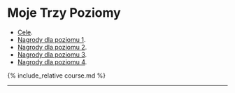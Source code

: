 
# Moje Trzy Poziomy

* [Cele].
* [Nagrody dla poziomu 1].
* [Nagrody dla poziomu 2].
* [Nagrody dla poziomu 3].
* [Nagrody dla poziomu 4].

{% include_relative course.md %}

----

[Cele]: {{site.url}}/cele
[Nagrody dla poziomu 1]: {{site.url}}/nagrody-poziom-1
[Nagrody dla poziomu 2]: {{site.url}}/nagrody-poziom-2
[Nagrody dla poziomu 3]: {{site.url}}/nagrody-poziom-3
[Nagrody dla poziomu 4]: {{site.url}}/nagrody-poziom-4
[Kurs Zbuduj Swoje Trzy Poziomy]: https://trzypoziomy.pl/kurs